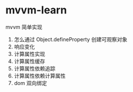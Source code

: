 # mvvm-learn
mvvm 简单实现
1. 怎么通过 Object.defineProperty 创建可观察对象
2. 响应变化
3. 计算属性实现
4. 计算属性缓存
5. 计算属性依赖追踪
6. 计算属性依赖计算属性
7. dom 双向绑定
